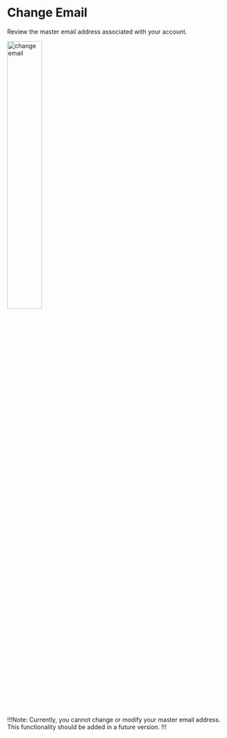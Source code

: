 # Change Email

Review the master email address associated with your account.

<img src="../../../images/account-change-email.png" alt="change email" style="width: 40%; display: block"></a>

!!!Note:
Currently, you cannot change or modify your master email address. This functionality should be added in a future version. 
!!!
